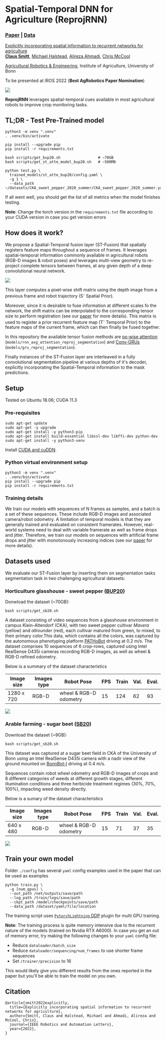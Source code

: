 # Spatial-Temporal DNN for Agriculture (ReprojRNN)


### [Paper](https://arxiv.org/pdf/2206.13406.pdf) | [Data](http://agrobotics.uni-bonn.de/data/)

[Explicitly incorporating spatial information to recurrent networks for agriculture](https://arxiv.org/pdf/2206.13406.pdf)  
 [**Claus Smitt**](http://agrobotics.uni-bonn.de/claus-g-smitt/),
 [Michael Halstead](http://agrobotics.uni-bonn.de/michael-halstead/),
 [Alireza Ahmadi](http://agrobotics.uni-bonn.de/alireza-ahmadi/),
 [Chris McCool](https://sites.google.com/site/christophersmccool/)
 
 [Agricultural Robotics & Engineering](http://agrobotics.uni-bonn.de/),
 Institute of Agriculture, University of Bonn

To be presented at IROS 2022 (**Best AgRobotics Paper Nomination**)

<img src='imgs/stNetworks._simplified.png'/>

**ReprojRNN** leverages spatial-temporal cues available in most agricultural robots to improve crop monitoring tasks. 

## TL;DR - Test Pre-Trained model

```
python3 -m venv ".venv"
. .venv/bin/activate

pip install --upgrade pip
pip install -r requirements.txt

bash scripts/get_bup20.sh                 # ~70GB
bash scripts/get_st_atte_model_bup20.sh   # ~500MB

python test.py \
  trained_models/st_atte_bup20/config.yaml \
  -g 1 \
  --data_path ~/datasets/CKA_sweet_pepper_2020_summer/CKA_sweet_pepper_2020_summer.yaml

```

If all went well, you should get the list of all metrics when the model finishes testing.

**Note**: Change the torch version in the `requirements.txt` file according to your CUDA version in case you get version errors

## How does it work?
We propose a Spatial-Temporal fusion layer (ST-Fusion) that spatially registers feature maps throughout a sequence of frames.
It leverages spatial-temporal information commonly available in agricultural robots (RGB-D images & robot poses) and leverages multi-view geometry to re-project complete tensors between frames, at any given depth of a deep convolutional neural network.  

<img src='imgs/reprojLayer.png'/>

This layer computes a pixel-wise shift matrix using the depth image from a previous frame and robot trajectory (S<sup>-</sup> Spatial Prior).

Moreover, since it is desirable to fuse information at different scales fo the network, the shift matrix can be interpolated to the corresponding tensor size to perform registration (see our [paper](https://arxiv.org/pdf/2206.13406.pdf) for more details). This matrix is used to register a prior recurrent feature map (T<sup>-</sup> Temporal Prior) to the feature maps of the current frame, which can then finally be fused together.

In this repository the available tensor fusion methods are [px-wise attention](https://arxiv.org/abs/1808.03833) (`models/rnn_avg_attention_reproj_segmentation`) and [Conv-GRUs](https://arxiv.org/abs/1511.06432) (`models/gru_reproj_segmentation`).

Finally instances of the ST-Fusion layer are interleaved in a fully convolutional segmentation pipeline at various depths of it's decoder, explicitly incorporating the Spatial-Temporal information to the mask predictions.

## Setup

Tested on Ubuntu 18.06; CUDA 11.3

### Pre-requisites
```
sudo apt-get update
sudo apt-get -y upgrade
sudo apt-get install -y python3-pip
sudo apt-get install build-essential libssl-dev libffi-dev python-dev
sudo apt-get install -y python3-venv
```

Install [CUDA and cuDDN](https://docs.nvidia.com/deeplearning/cudnn/install-guide/index.html).

### Python virtual environment setup

```
python3 -m venv ".venv"
. .venv/bin/activate
pip install --upgrade pip
pip install -r requirements.txt
```

### Training details

We train our models with sequences of N frames as samples, and a batch is a set of these sequences. These include RGB-D images and associated camera/robot odometry. A limitation of temporal models is that they are generally trained and evaluated on consistent framerates. However, real-world systems need to deal with variable framerate as well as frame drops and jitter. Therefore, we train our models on sequences with artificial frame drops and jitter with monotonously increasing indices (see our [paper](https://arxiv.org/pdf/2206.13406.pdf) for more details).
## Datasets used
We evaluate our ST-Fusion layer by inserting them on segmentation tasks segmentation task in two challenging agricultural datasets:

### Horticulture glasshouse - sweet pepper ([BUP20](http://agrobotics.uni-bonn.de/sweet_pepper_dataset/))

Donwload the dataset (~70GB):
```
bash scripts/get_sb20.sh
```

A dataset consisting of video sequences from a glasshouse environment in campus Klein-Altendorf (CKA), with two sweet pepper cultivar *Mavera* (yellow) and *allrounder* (red), each cultivar matured from green, to mixed, to their primary color.This data, which contains all the colors, was captured by the autonomous phenotyping platform [PATHoBot](https://arxiv.org/abs/2010.16272) driving at 0.2 m/s.
The dataset comprises 10 sequences of 6 crop-rows, captured using Intel RealSense D435i cameras recording RGB-D images, as well as wheel & RGB-D refined odometry.

Below is a summary of the dataset characteristics

| Image size | Images type | Robot Pose | FPS | Train | Val.  | Eval. |
|------|---|---|---|---|--|--|
|      1280 x 720| RGB-D | wheel & RGB-D odometry | 15  |  124 | 62  | 93  |

<img src='imgs/bup20_data.png'/>

### Arable farming - sugar beet ([SB20](http://agrobotics.uni-bonn.de/sugar_beet2020/))

Download the dataset (~9GB):
```
bash scripts/get_sb20.sh
```

This dataset was captured at a sugar beet field in CKA of the University of Bonn using an Intel RealSense D435i camera with a nadir view of the ground mounted on [BonnBot-I](https://arxiv.org/abs/2109.11936) driving at 0.4 m/s. 

Sequences contain robot wheel odometry and RGB-D images of crops and 8 different categories of weeds at different growth stages, different illumination conditions and three herbicide treatment regimes (30%, 70%, 100%), impacting weed density directly. 

Below is a sumary of the dataset characteristics

| Image size | Images type | Robot Pose | FPS | Train | Val.  | Eval. |
|------|---|---|---|---|--|--|
|      640 x 480| RGB-D | wheel & RGB-D odometry | 15  |  71 | 37  | 35  |

<img src='imgs/sb20_data.png'/>


## Train your own model

Folder `./config` has several `yaml` config examples used in the paper that can be used as examples
```
python train.py \  
  -g [num_gpus] \
  --out_path /net/outputs/save/path
  --log_path /train/logs/save/path
  --ckpt_path /model/checkpoints/save/path
  --data_path /dataset/yaml/file/location
```
The training script uses [`PytorchLightning` DDP](https://pytorch-lightning.readthedocs.io/en/1.4.0/advanced/multi_gpu.html#distributed-data-parallel) plugin for multi GPU training.

**Note**: The training process is quite memory intensive due to the recurrent nature of the models (trained on Nvidia RTX A6000). In case you get an out of memory error, try making the following changes to your `yaml` config file:
  - Reduce `dataloader/batch_size`
  - Reduce `dataloader/sequencing/num_frames` to use shorter frame sequences
  - Set `/trainer/precision` to 16 

This would likely give you different results from the ones reported in the paper but you'll be able to train the model on you own.

<!-- ### Prepare your own dataset -->
<!-- One easy way to  -->
## Citation
```
@article{smitt2022explicitly,
  title={Explicitly incorporating spatial information to recurrent networks for agriculture},
  author={Smitt, Claus and Halstead, Michael and Ahmadi, Alireza and McCool, Chris},
  journal={IEEE Robotics and Automation Letters},
  year={2022},
}
```
